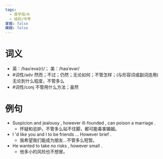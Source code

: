 ```yaml
---
tags:
  - 首字母/H
  - 级别/中考
掌握: false
模糊: false
---
```

# 词义
- 英：/haʊˈevə(r)/； 美：/haʊˈevər/
- #词性/adv  然而；不过；仍然；无论如何；不管怎样；(与形容词或副词连用)无论到什么程度，不管多么
- #词性/conj  不管用什么方法；虽然
# 例句
- Suspicion and jealousy , however ill-founded , can poison a marriage .
	- 怀疑和忌妒，不管多么站不住脚，都可能毒害婚姻。
- I 'd like you and I to be friends ... However brief .
	- 我希望我们能成为朋友…不管多么短暂。
- He wanted to take no risks , however small .
	- 他多小的风险也不想冒。
